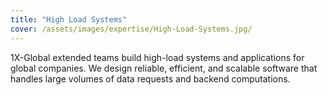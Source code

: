 ```yaml
---
title: "High Load Systems"
cover: /assets/images/expertise/High-Load-Systems.jpg/
---
```


1X-Global extended teams build high-load systems and applications for global companies. We design reliable, efficient, and scalable software that handles large volumes of data requests and backend computations.
